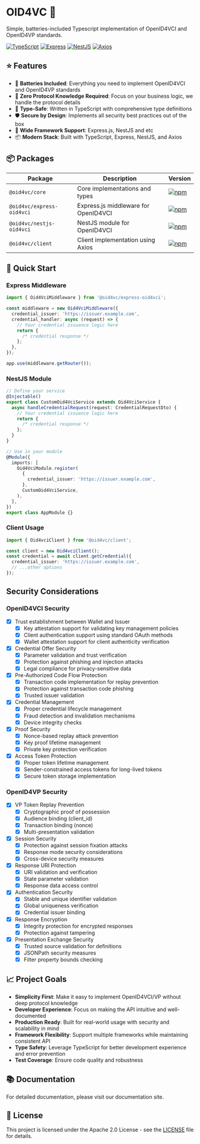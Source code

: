 # OID4VC 🔐

Simple, batteries-included Typescript implementation of OpenID4VCI and OpenID4VP standards.

[![TypeScript](https://img.shields.io/badge/TypeScript-007ACC?style=flat-square&logo=typescript&logoColor=white)](https://www.typescriptlang.org/)
[![Express](https://img.shields.io/badge/Express-000000?style=flat-square&logo=express&logoColor=white)](https://expressjs.com/)
[![NestJS](https://img.shields.io/badge/NestJS-E0234E?style=flat-square&logo=nestjs&logoColor=white)](https://nestjs.com/)
[![Axios](https://img.shields.io/badge/Axios-000000?style=flat-square&logo=axios&logoColor=white)](https://axios.dev/)

## ⭐️ Features

- 🔋 **Batteries Included**: Everything you need to implement OpenID4VCI and OpenID4VP standards
- 🚀 **Zero Protocol Knowledge Required**: Focus on your business logic, we handle the protocol details
- 💪 **Type-Safe**: Written in TypeScript with comprehensive type definitions
- 🛡️ **Secure by Design**: Implements all security best practices out of the box
- 🎯 **Wide Framework Support**: Express.js, NestJS and etc
- 📦 **Modern Stack**: Built with TypeScript, Express, NestJS, and Axios

## 📦 Packages

| Package                   | Description                          | Version                                                                                                                                 |
| ------------------------- | ------------------------------------ | --------------------------------------------------------------------------------------------------------------------------------------- |
| `@oid4vc/core`            | Core implementations and types       | [![npm](https://img.shields.io/npm/v/@oid4vc/core?style=flat-square)](https://www.npmjs.com/package/@oid4vc/core)                       |
| `@oid4vc/express-oid4vci` | Express.js middleware for OpenID4VCI | [![npm](https://img.shields.io/npm/v/@oid4vc/express-oid4vci?style=flat-square)](https://www.npmjs.com/package/@oid4vc/express-oid4vci) |
| `@oid4vc/nestjs-oid4vci`  | NestJS module for OpenID4VCI         | [![npm](https://img.shields.io/npm/v/@oid4vc/nestjs-oid4vci?style=flat-square)](https://www.npmjs.com/package/@oid4vc/nestjs-oid4vci)   |
| `@oid4vc/client`          | Client implementation using Axios    | [![npm](https://img.shields.io/npm/v/@oid4vc/client?style=flat-square)](https://www.npmjs.com/package/@oid4vc/client)                   |

## 🚀 Quick Start

### Express Middleware

```typescript
import { Oid4VciMiddleware } from '@oid4vc/express-oid4vci';

const middleware = new Oid4VciMiddleware({
  credential_issuer: 'https://issuer.example.com',
  credential_handler: async (request) => {
    // Your credential issuance logic here
    return {
      /* credential response */
    };
  },
});

app.use(middleware.getRouter());
```

### NestJS Module

```typescript
// Define your service
@Injectable()
export class CustomOid4VciService extends Oid4VciService {
  async handleCredentialRequest(request: CredentialRequestDto) {
    // Your credential issuance logic here
    return {
      /* credential response */
    };
  }
}

// Use in your module
@Module({
  imports: [
    Oid4VciModule.register(
      {
        credential_issuer: 'https://issuer.example.com',
      },
      CustomOid4VciService,
    ),
  ],
})
export class AppModule {}
```

### Client Usage

```typescript
import { Oid4vciClient } from '@oid4vc/client';

const client = new Oid4vciClient();
const credential = await client.getCredential({
  credential_issuer: 'https://issuer.example.com',
  // ...other options
});
```

## Security Considerations

### OpenID4VCI Security

- [x] Trust establishment between Wallet and Issuer
  - [x] Key attestation support for validating key management policies
  - [x] Client authentication support using standard OAuth methods
  - [x] Wallet attestation support for client authenticity verification
- [x] Credential Offer Security
  - [x] Parameter validation and trust verification
  - [x] Protection against phishing and injection attacks
  - [x] Legal compliance for privacy-sensitive data
- [x] Pre-Authorized Code Flow Protection
  - [x] Transaction code implementation for replay prevention
  - [x] Protection against transaction code phishing
  - [x] Trusted issuer validation
- [x] Credential Management
  - [x] Proper credential lifecycle management
  - [x] Fraud detection and invalidation mechanisms
  - [x] Device integrity checks
- [x] Proof Security
  - [x] Nonce-based replay attack prevention
  - [x] Key proof lifetime management
  - [x] Private key protection verification
- [x] Access Token Protection
  - [x] Proper token lifetime management
  - [x] Sender-constrained access tokens for long-lived tokens
  - [x] Secure token storage implementation

### OpenID4VP Security

- [x] VP Token Replay Prevention
  - [x] Cryptographic proof of possession
  - [x] Audience binding (client_id)
  - [x] Transaction binding (nonce)
  - [x] Multi-presentation validation
- [x] Session Security
  - [x] Protection against session fixation attacks
  - [x] Response mode security considerations
  - [x] Cross-device security measures
- [x] Response URI Protection
  - [x] URI validation and verification
  - [x] State parameter validation
  - [x] Response data access control
- [x] Authentication Security
  - [x] Stable and unique identifier validation
  - [x] Global uniqueness verification
  - [x] Credential issuer binding
- [x] Response Encryption
  - [x] Integrity protection for encrypted responses
  - [x] Protection against tampering
- [x] Presentation Exchange Security
  - [x] Trusted source validation for definitions
  - [x] JSONPath security measures
  - [x] Filter property bounds checking

## 📈 Project Goals

- **Simplicity First**: Make it easy to implement OpenID4VCI/VP without deep protocol knowledge
- **Developer Experience**: Focus on making the API intuitive and well-documented
- **Production Ready**: Built for real-world usage with security and scalability in mind
- **Framework Flexibility**: Support multiple frameworks while maintaining consistent API
- **Type Safety**: Leverage TypeScript for better development experience and error prevention
- **Test Coverage**: Ensure code quality and robustness

## 📚 Documentation

For detailed documentation, please visit our documentation site.

## 📄 License

This project is licensed under the Apache 2.0 License - see the [LICENSE](LICENSE) file for details.
